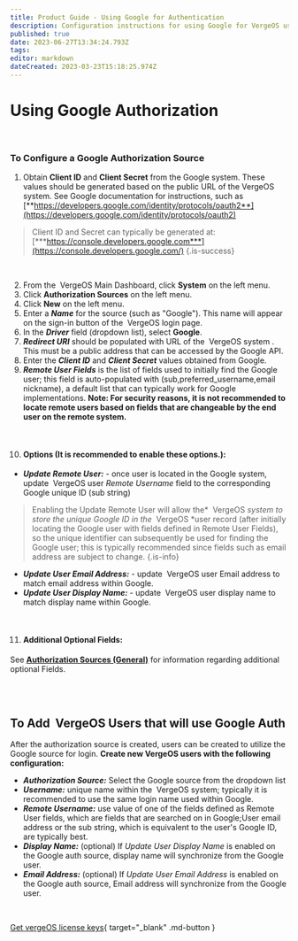 ```yaml
---
title: Product Guide - Using Google for Authentication
description: Configuration instructions for using Google for VergeOS user authentication
published: true
date: 2023-06-27T13:34:24.793Z
tags: 
editor: markdown
dateCreated: 2023-03-23T15:18:25.974Z
---
```


# Using Google Authorization

<br>

### To Configure a Google Authorization Source

1.  Obtain **Client ID** and **Client Secret** from the Google system. These values should be generated based on the public URL of the VergeOS system. See Google documentation for instructions, such as [**https://developers.google.com/identity/protocols/oauth2**](https://developers.google.com/identity/protocols/oauth2)
> Client ID and Secret can typically be generated at:  [***https://console.developers.google.com***](https://console.developers.google.com/) {.is-success}

<br>

2.  From the  VergeOS Main Dashboard, click **System** on the left menu.
2.  Click **Authorization Sources** on the left menu.
3.  Click **New** on the left menu.
4.  Enter a ***Name*** for the source (such as "Google"). This name will appear on the sign-in button of the  VergeOS login page.
5.  In the ***Driver*** field (dropdown list), select **Google**.
6.  ***Redirect URI*** should be populated with URL of the  VergeOS system . This must be a public address that can be accessed by the Google API.
7.  Enter the ***Client ID*** and ***Client Secret*** values obtained from Google.
8.  ***Remote User Fields*** is the list of fields used to initially find the Google user; this field is auto-populated with (sub,preferred\_username,email nickname), a default list that can typically work for Google implementations. **Note: For security reasons, it is not recommended to locate remote users based on fields that are changeable by the end user on the remote system.**

<br>


10. #### Options (It is recommended to enable these options.):

- ***Update Remote User:*** \- once user is located in the Google system, update  VergeOS user *Remote Username* field to the corresponding Google unique ID (sub string)

> Enabling the Update Remote User will allow the*  VergeOS *system to store the unique Google ID in the*  VergeOS *user record (after initially locating the Google user with fields defined in Remote User Fields), so the unique identifier can subsequently be used for finding the Google user; this is typically recommended since fields such as email address are subject to change. {.is-info}

-   ***Update User Email Address:*** \- update  VergeOS user Email address to match email address within Google.
-   ***Update User Display Name:*** \- update  VergeOS user display name to match display name within Google.

<br>

11. #### Additional Optional Fields:

See  [**Authorization Sources (General)**](/product-guide/AuthSources-General) for information regarding additional optional Fields.

<br>
<br>


## To Add  VergeOS Users that will use Google Auth

After the authorization source is created, users can be created to utilize the Google source for login. 
**Create new VergeOS users with the following configuration:**  

-   ***Authorization Source:*** Select the Google source from the dropdown list
-   ***Username:*** unique name within the  VergeOS system; typically it is recommended to use the same login name used within Google.
-   ***Remote Username:*** use value of one of the fields defined as Remote User fields, which are fields that are searched on in Google;User email address or the sub string, which is equivalent to the user's Google ID, are typically best.
-   ***Display Name:*** (optional) If *Update User Display Name* is enabled on the Google auth source, display name will synchronize from the Google user.
-   ***Email Address:*** (optional) If *Update User Email Address* is enabled on the Google auth source, Email address will synchronize from the Google user.

<br>

[Get vergeOS license keys](https://www.verge.io/test-drive){ target="_blank" .md-button }

